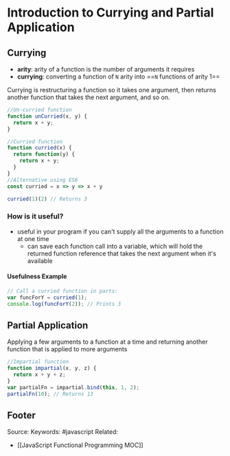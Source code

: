 # Introduction to Currying and Partial Application

## Currying
- **arity**: arity of a function is the number of arguments it requires
- **currying**: converting a function of `N` arity into ==`N` functions of arity 1==

Currying is restructuring a function so it takes one argument, then returns another function that takes the next argument, and so on.

```js
//Un-curried function
function unCurried(x, y) {
  return x + y;
}

//Curried function
function curried(x) {
  return function(y) {
    return x + y;
  }
}
//Alternative using ES6
const curried = x => y => x + y

curried(1)(2) // Returns 3
```

### How is it useful? 
- useful in your program if you can't supply all the arguments to a function at one time
	- can save each function call into a variable, which will hold the returned function reference that takes the next argument when it's available
#### Usefulness Example
```js
// Call a curried function in parts:
var funcForY = curried(1);
console.log(funcForY(2)); // Prints 3
```

## Partial Application
Applying a few arguments to a function at a time and returning another function that is applied to more arguments

```js
//Impartial function
function impartial(x, y, z) {
  return x + y + z;
}
var partialFn = impartial.bind(this, 1, 2);
partialFn(10); // Returns 13
```

Footer
---
Source:
Keywords: #javascript 
Related: 
- [[JavaScript Functional Programming MOC]]